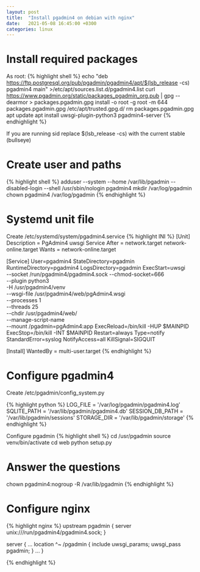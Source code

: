 ```yaml
---
layout: post
title:  "Install pgadmin4 on debian with nginx"
date:   2021-05-08 16:45:00 +0300
categories: linux
---
```

# Install required packages
As root:
{% highlight shell %}
echo "deb https://ftp.postgresql.org/pub/pgadmin/pgadmin4/apt/$(lsb_release -cs) pgadmin4 main" >/etc/apt/sources.list.d/pgadmin4.list
curl https://www.pgadmin.org/static/packages_pgadmin_org.pub | gpg --dearmor > packages.pgadmin.gpg 
install -o root -g root -m 644 packages.pgadmin.gpg /etc/apt/trusted.gpg.d/
rm packages.pgadmin.gpg
apt update
apt install uwsgi-plugin-python3 pgadmin4-server
{% endhighlight %}

If you are running sid replace $(lsb_release -cs) with the current stable (bullseye)

# Create user and paths
{% highlight shell %}
adduser --system --home /var/lib/pgadmin --disabled-login --shell /usr/sbin/nologin pgadmin4
mkdir /var/log/pgadmin
chown pgadmin4 /var/log/pgadmin
{% endhighlight %}

# Systemd unit file
Create /etc/systemd/system/pgadmin4.service
{% highlight INI %}
[Unit]
Description = PgAdmin4 uwsgi Service
After = network.target network-online.target
Wants = network-online.target

[Service]
User=pgadmin4
StateDirectory=pgadmin
RuntimeDirectory=pgadmin4
LogsDirectory=pgadmin
ExecStart=uwsgi \
      --socket /run/pgadmin4/pgadmin4.sock --chmod-socket=666 \
      --plugin python3 \
      -H /usr/pgadmin4/venv \
      --wsgi-file /usr/pgadmin4/web/pgAdmin4.wsgi \
      --processes 1 \
      --threads 25 \
      --chdir /usr/pgadmin4/web/ \
      --manage-script-name \
      --mount /pgadmin=pgAdmin4:app
ExecReload=/bin/kill -HUP $MAINPID
ExecStop=/bin/kill -INT $MAINPID
Restart=always
Type=notify
StandardError=syslog
NotifyAccess=all
KillSignal=SIGQUIT

[Install]
WantedBy = multi-user.target
{% endhighlight %}

# Configure pgadmin4
Create /etc/pgadmin/config_system.py

{% highlight python %}
LOG_FILE = '/var/log/pgadmin/pgadmin4.log'
SQLITE_PATH = '/var/lib/pgadmin/pgadmin4.db'
SESSION_DB_PATH = '/var/lib/pgadmin/sessions'
STORAGE_DIR = '/var/lib/pgadmin/storage'
{% endhighlight %}

Configure pgadmin
{% highlight shell %}
cd /usr/pgadmin
source venv/bin/activate
cd web
python setup.py
# Answer the questions
chown pgadmin4:nogroup -R /var/lib/pgadmin
{% endhighlight %}

# Configure nginx

{% highlight nginx %}
upstream pgadmin {
  server unix:///run/pgadmin4/pgadmin4.sock;
}

server {
...
  location ^~ /pgadmin {
    include uwsgi_params;
    uwsgi_pass  pgadmin;
  }
...
}

{% endhighlight %}
